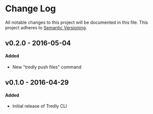# Change Log
All notable changes to this project will be documented in this file.
This project adheres to [Semantic Versioning](http://semver.org/).

## v0.2.0 - 2016-05-04
#### Added
- New "tredly push files" command

## v0.1.0 - 2016-04-29
#### Added
- Initial release of Tredly CLI
